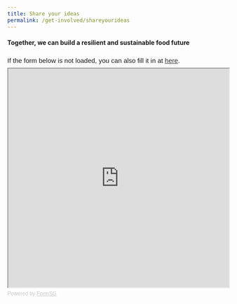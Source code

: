 ```yaml
---
title: Share your ideas
permalink: /get-involved/shareyourideas
---
```

#### Together, we can build a resilient and sustainable food future

<div style="font-family:Sans-Serif;font-size:15px;color:#000;opacity:0.9;padding-top:5px;padding-bottom:8px">If the form below is not loaded, you can also fill it in at <a href="https://form.gov.sg/60829e0cc3ed7d0011ad49db">here</a>.</div>

<!-- Change the width and height values to suit you best -->
<iframe id="iframe" src="https://form.gov.sg/60829e0cc3ed7d0011ad49db" style="width:100%;height:500px"></iframe>

<div style="font-family:Sans-Serif;font-size:12px;color:#999;opacity:0.5;padding-top:5px">Powered by <a href="https://form.gov.sg" style="color: #999">FormSG</a></div>
